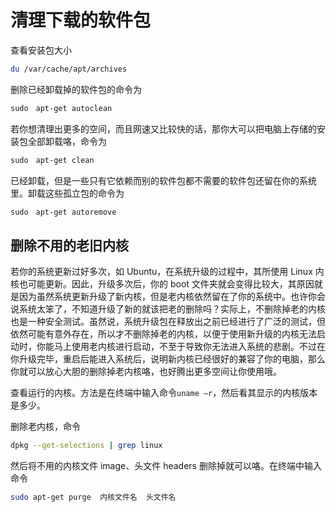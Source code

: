 # 清理下载的软件包

查看安装包大小

```sh
du /var/cache/apt/archives
```

删除已经卸载掉的软件包的命令为

```sh
sudo　apt-get autoclean
```

若你想清理出更多的空间，而且网速又比较快的话，那你大可以把电脑上存储的安装包全部卸载咯，命令为

```sh
sudo　apt-get clean
```

已经卸载，但是一些只有它依赖而别的软件包都不需要的软件包还留在你的系统里。卸载这些孤立包的命令为

```sh
sudo　apt-get autoremove
```

## 删除不用的老旧内核

若你的系统更新过好多次，如 Ubuntu，在系统升级的过程中，其所使用 Linux 内核也可能更新。因此，升级多次后，你的 boot 文件夹就会变得比较大，其原因就是因为虽然系统更新升级了新内核，但是老内核依然留在了你的系统中。也许你会说系统太笨了，不知道升级了新的就该把老的删除吗？实际上，不删除掉老的内核也是一种安全测试。虽然说，系统升级包在释放出之前已经进行了广泛的测试，但依然可能有意外存在，所以才不删除掉老的内核，以便于使用新升级的内核无法启动时，你能马上使用老内核进行启动，不至于导致你无法进入系统的悲剧。不过在你升级完毕，重启后能进入系统后，说明新内核已经很好的兼容了你的电脑，那么你就可以放心大胆的删除掉老内核咯，也好腾出更多空间让你使用哦。

查看运行的内核。方法是在终端中输入命令`uname –r`，然后看其显示的内核版本是多少。

删除老内核，命令

```sh
dpkg --get-selections | grep linux
```

然后将不用的内核文件 image、头文件 headers 删除掉就可以咯。在终端中输入命令

```sh
sudo apt-get purge  内核文件名  头文件名
```
